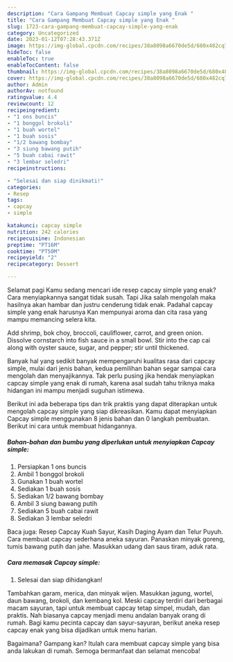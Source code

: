 ```yaml
---
description: "Cara Gampang Membuat Capcay simple yang Enak "
title: "Cara Gampang Membuat Capcay simple yang Enak "
slug: 1723-cara-gampang-membuat-capcay-simple-yang-enak
category: Uncategorized
date: 2023-01-12T07:28:43.371Z
image: https://img-global.cpcdn.com/recipes/38a8098a6670de5d/680x482cq70/capcay-simple-foto-resep-utama.jpg
hideToc: false
enableToc: true
enableTocContent: false
thumbnail: https://img-global.cpcdn.com/recipes/38a8098a6670de5d/680x482cq70/capcay-simple-foto-resep-utama.jpg
cover: https://img-global.cpcdn.com/recipes/38a8098a6670de5d/680x482cq70/capcay-simple-foto-resep-utama.jpg
author: Admin
authorAv: notfound
ratingvalue: 4.4
reviewcount: 12
recipeingredient:
- "1 ons buncis"
- "1 bonggol brokoli"
- "1 buah wortel"
- "1 buah sosis"
- "1/2 bawang bombay"
- "3 siung bawang putih"
- "5 buah cabai rawit"
- "3 lembar seledri"
recipeinstructions:

- "Selesai dan siap dinikmati!"
categories:
- Resep
tags:
- capcay
- simple

katakunci: capcay simple 
nutrition: 242 calories
recipecuisine: Indonesian
preptime: "PT16M"
cooktime: "PT50M"
recipeyield: "2"
recipecategory: Dessert

---
```



Selamat pagi Kamu sedang mencari ide resep capcay simple yang enak? Cara menyiapkannya sangat tidak susah. Tapi Jika salah mengolah maka hasilnya akan hambar dan justru cenderung tidak enak. Padahal capcay simple yang enak harusnya Kan mempunyai aroma dan cita rasa yang mampu memancing selera kita.


Add shrimp, bok choy, broccoli, cauliflower, carrot, and green onion. Dissolve cornstarch into fish sauce in a small bowl. Stir into the cap cai along with oyster sauce, sugar, and pepper; stir until thickened.

Banyak hal yang sedikit banyak mempengaruhi kualitas rasa dari capcay simple, mulai dari jenis bahan, kedua pemilihan bahan segar sampai cara mengolah dan menyajikannya. Tak perlu pusing jika hendak menyiapkan capcay simple yang enak di rumah, karena asal sudah tahu triknya maka hidangan ini mampu menjadi suguhan istimewa.


Berikut ini ada beberapa tips dan trik praktis yang dapat diterapkan untuk mengolah capcay simple yang siap dikreasikan. Kamu dapat menyiapkan Capcay simple menggunakan 8 jenis bahan dan 0 langkah pembuatan. Berikut ini cara untuk membuat hidangannya.

<!--inarticleads1-->

##### Bahan-bahan dan bumbu yang diperlukan untuk menyiapkan Capcay simple:

1. Persiapkan 1 ons buncis
1. Ambil 1 bonggol brokoli
1. Gunakan 1 buah wortel
1. Sediakan 1 buah sosis
1. Sediakan 1/2 bawang bombay
1. Ambil 3 siung bawang putih
1. Sediakan 5 buah cabai rawit
1. Sediakan 3 lembar seledri


Baca juga: Resep Capcay Kuah Sayur, Kasih Daging Ayam dan Telur Puyuh. Cara membuat capcay sederhana aneka sayuran. Panaskan minyak goreng, tumis bawang putih dan jahe. Masukkan udang dan saus tiram, aduk rata. 

<!--inarticleads2-->

##### Cara memasak Capcay simple:


1. Selesai dan siap dihidangkan!

Tambahkan garam, merica, dan minyak wijen. Masukkan jagung, wortel, daun bawang, brokoli, dan kembang kol. Meski capcay terdiri dari berbagai macam sayuran, tapi untuk membuat capcay tetap simpel, mudah, dan praktis. Nah biasanya capcay menjadi menu andalan banyak orang di rumah. Bagi kamu pecinta capcay dan sayur-sayuran, berikut aneka resep capcay enak yang bisa dijadikan untuk menu harian. 

Bagaimana? Gampang kan? Itulah cara membuat capcay simple yang bisa anda lakukan di rumah. Semoga bermanfaat dan selamat mencoba!
